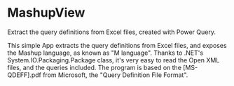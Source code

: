 # MashupView
Extract the query definitions from Excel files, created with Power Query.

This simple App extracts the query definitions from Excel files, and exposes the Mashup language, as known as "M language".
Thanks to .NET's System.IO.Packaging.Package class, it's very easy to read the Open XML files, and the queries included.
The program is based on the [MS-QDEFF].pdf from Microsoft, the "Query Definition File Format".
